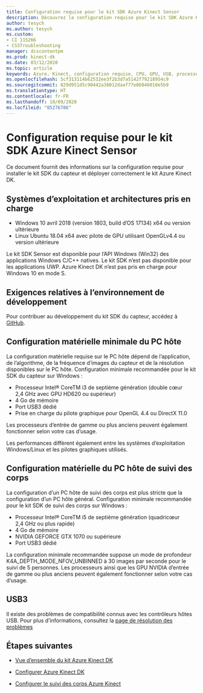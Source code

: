 ```yaml
---
title: Configuration requise pour le kit SDK Azure Kinect Sensor
description: Découvrez la configuration requise pour le kit SDK Azure Kinect Sensor sur Windows et Linux.
author: tesych
ms.author: tesych
ms.custom:
- CI 115266
- CSSTroubleshooting
manager: dcscontentpm
ms.prod: kinect-dk
ms.date: 03/12/2020
ms.topic: article
keywords: Azure, Kinect, configuration requise, CPU, GPU, USB, processeur, configuration, config, minimum, exigences
ms.openlocfilehash: 5cf313114b62532ee3f2b3d7a5142f79218954c9
ms.sourcegitcommit: 829d951d5c90442a38012daaf77e86046018e5b9
ms.translationtype: HT
ms.contentlocale: fr-FR
ms.lasthandoff: 10/09/2020
ms.locfileid: "85276786"
---
```

# <a name="azure-kinect-sensor-sdk-system-requirements"></a>Configuration requise pour le kit SDK Azure Kinect Sensor

Ce document fournit des informations sur la configuration requise pour installer le kit SDK du capteur et déployer correctement le kit Azure Kinect DK.

## <a name="supported-operating-systems-and-architectures"></a>Systèmes d’exploitation et architectures pris en charge

- Windows 10 avril 2018 (version 1803, build d’OS 17134) x64 ou version ultérieure
- Linux Ubuntu 18.04 x64 avec pilote de GPU utilisant OpenGLv4.4 ou version ultérieure

Le kit SDK Sensor est disponible pour l’API Windows (Win32) des applications Windows C/C++ natives. Le kit SDK n’est pas disponible pour les applications UWP. Azure Kinect DK n’est pas pris en charge pour Windows 10 en mode S.

## <a name="development-environment-requirements"></a>Exigences relatives à l’environnement de développement

Pour contribuer au développement du kit SDK du capteur, accédez à [GitHub](https://github.com/Microsoft/Azure-Kinect-Sensor-SDK).

## <a name="minimum-host-pc-hardware-requirements"></a>Configuration matérielle minimale du PC hôte

La configuration matérielle requise sur le PC hôte dépend de l’application, de l’algorithme, de la fréquence d’images du capteur et de la résolution disponibles sur le PC hôte. Configuration minimale recommandée pour le kit SDK du capteur sur Windows :

- Processeur Intel&reg; CoreTM i3 de septième génération (double cœur 2,4 GHz avec GPU HD620 ou supérieur)
- 4 Go de mémoire
- Port USB3 dédié
- Prise en charge du pilote graphique pour OpenGL 4.4 ou DirectX 11.0

Les processeurs d’entrée de gamme ou plus anciens peuvent également fonctionner selon votre cas d’usage.

Les performances diffèrent également entre les systèmes d’exploitation Windows/Linux et les pilotes graphiques utilisés.

## <a name="body-tracking-host-pc-hardware-requirements"></a>Configuration matérielle du PC hôte de suivi des corps

La configuration d’un PC hôte de suivi des corps est plus stricte que la configuration d’un PC hôte général. Configuration minimale recommandée pour le kit SDK de suivi des corps sur Windows :

- Processeur Intel&reg;​​ CoreTM i5 de septième génération (quadricœur 2,4 GHz ou plus rapide)
- 4 Go de mémoire
- NVIDIA GEFORCE GTX 1070 ou supérieure
- Port USB3 dédié

La configuration minimale recommandée suppose un mode de profondeur K4A_DEPTH_MODE_NFOV_UNBINNED à 30 images par seconde pour le suivi de 5 personnes. Les processeurs ainsi que les GPU NVIDIA d’entrée de gamme ou plus anciens peuvent également fonctionner selon votre cas d’usage.

## <a name="usb3"></a>USB3

Il existe des problèmes de compatibilité connus avec les contrôleurs hôtes USB. Pour plus d’informations, consultez la [page de résolution des problèmes](troubleshooting.md#usb3-host-controller-compatibility)

## <a name="next-steps"></a>Étapes suivantes

- [Vue d’ensemble du kit Azure Kinect DK](about-azure-kinect-dk.md)

- [Configurer Azure Kinect DK](set-up-azure-kinect-dk.md)

- [Configurer le suivi des corps Azure Kinect](body-sdk-setup.md)
